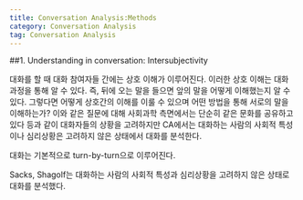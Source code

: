 ```yaml
---
title: Conversation Analysis:Methods
category: Conversation Analysis
tag: Conversation Analysis
---
```


##1. Understanding in conversation: Intersubjectivity

대화를 할 때 대화 참여자들 간에는 상호 이해가 이루어진다. 이러한 상호 이해는 대화 과정을 통해 알 수 있다. 즉, 뒤에 오는 말을 들으면 앞의 말을 어떻게 이해했는지 알 수 있다. 그렇다면 어떻게 상호간의 이해를 이룰 수 있으며 어떤 방법을 통해 서로의 말을 이해하는가? 이와 같은 질문에 대해 사회과학 측면에서는 단순히 같은 문화를 공유하고 있다 등과 같이 대화자들의 상황을 고려하지만 CA에서는 대화하는 사람의 사회적 특성이나 심리상황은 고려하지 않은 상태에서 대화를 분석한다. 

대화는 기본적으로 turn-by-turn으로 이루어진다.

Sacks, Shagolf는 대화하는 사람의 사회적 특성과 심리상황을 고려하지 않은 상태로 대화를 분석했다.

